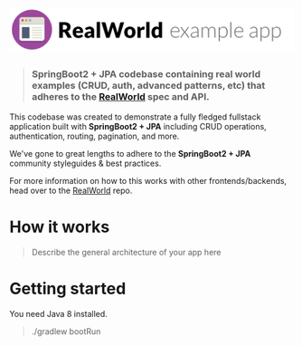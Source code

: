 # ![RealWorld Example App](logo.png)

> ### SpringBoot2 + JPA codebase containing real world examples (CRUD, auth, advanced patterns, etc) that adheres to the [RealWorld](https://github.com/gothinkster/realworld) spec and API.

This codebase was created to demonstrate a fully fledged fullstack application built with **SpringBoot2 + JPA** including CRUD operations, authentication, routing, pagination, and more.

We've gone to great lengths to adhere to the **SpringBoot2 + JPA** community styleguides & best practices.

For more information on how to this works with other frontends/backends, head over to the [RealWorld](https://github.com/gothinkster/realworld) repo.


# How it works

> Describe the general architecture of your app here

# Getting started

You need Java 8 installed.

> ./gradlew bootRun
